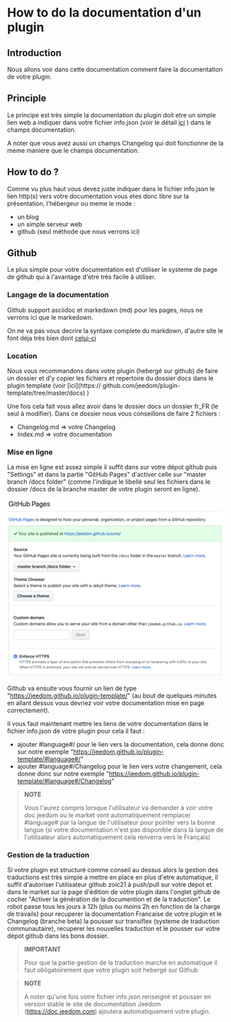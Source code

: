 # How to do la documentation d'un plugin

## Introduction

Nous allons voir dans cette documentation comment faire la documentation de votre plugin.

## Principle

Le principe est très simple la documentation du plugin doit etre un simple lien web a indiquer dans votre fichier info.json (voir le détail [ici](https://jeedom.github.io/documentation/dev/fr_FR/structure_info_json) ) dans le champs documentation.

A noter que vous avez aussi un champs Changelog qui doit fonctionne de la meme maniere que le champs documentation.

## How to do ?

Comme vu plus haut vous devez juste indiquer dans le fichier info.json le lien http(s) vers votre documentation vous etes donc libre sur la présentation, l'hébergeur ou meme le mode : 

- un blog
- un simple serveur web
- github (seul méthode que nous verrons ici)

## Github

Le plus simple pour votre documentation est d'utiliser le systeme de page de github qui à l'avantage d'etre très facile à utiliser.

### Langage de la documentation

Github support asciidoc et markedown (md) pour les pages, nous ne verrons ici que le markedown.

On ne va pas vous decrire la syntaxe complete du markdown, d'autre site le font déja très bien dont [celui-ci](https://guides.github.com/pdfs/markdown-cheatsheet-online.pdf)

### Location

Nous vous recommandons dans votre plugin (hebergé sur github) de faire un dossier et d'y copier les fichiers et repertoire du dossier docs dans le plugin template (voir [ici](https:// github.com/jeedom/plugin-template/tree/master/docs) )

Une fois cela fait vous allez avoir dans le dossier docs un dossier fr_FR (le seul à modifier). Dans ce dossier nous vous conseillons de faire 2 fichiers : 

- Changelog.md => votre Changelog
- Index.md => votre documentation

### Mise en ligne

La mise en ligne est assez simple il suffit dans sur votre dépot github puis "Settings" et dans la partie "GitHub Pages" d'activer celle sur "master branch /docs folder" (comme l'indique le libellé seul les fichiers dans le dossier /docs de la branche master de votre plugin seront en ligne). 

![doc-github](images/tutoDoc.png)

Github va ensuite vous fournir un lien de type "https://jeedom.github.io/plugin-template/" (au bout de quelques minutes en allant dessus vous devriez voir votre documentation mise en page correctement).

Il vous faut maintenant mettre les liens de votre documentation dans le fichier info.json de votre plugin pour cela il faut : 

- ajouter #language#/ pour le lien vers la documentation, cela donne donc sur notre exemple "https://jeedom.github.io/plugin-template/#language#/"
- ajouter #language#/Changelog pour le lien vers votre changement, cela donne donc sur notre exemple "https://jeedom.github.io/plugin-template/#language#/Changelog"

> **NOTE**
>
> Vous l'aurez compris lorsque l'utilisateur va demander à voir votre doc jeedom ou le market vont automatiquement remplacer #language# par la langue de l'utilisateur pour pointer vers la bonne langue (si votre documentation n'est pas disponible dans la langue de l'utilisateur alors automatiquement cela renverra vers le Français)

### Gestion de la traduction

Si votre plugin est structuré comme conseil au dessus alors la gestion des traductions est très simple a mettre en place en plus d'etre automatique, il suffit d'autoriser l'utilisateur github zoic21 à push/pull sur votre dépot et dans le market sur la page d'édition de votre plugin dans l'onglet github de cocher "Activer la génération de la documention et de la traduction". Le robot passe tous les jours à 12h (plus ou moins 2h en fonction de la charge de travails) pour recuperer la documentation Francaise de votre plugin et le Changelog (branche beta) la pousser sur transiflex (systeme de traduction communautaire), recuperer les nouvelles traduction et le pousser sur votre dépot github dans les bons dossier.


> **IMPORTANT**
>
> Pour que la partie gestion de la traduction marche en automatique il faut obligatoirement que votre plugin soit hebergé sur Github

> **NOTE**
>
> A noter qu'une fois votre fichier info.json renseigné et pousser en version stable le site de documentation Jeedom (https://doc.jeedom.com) ajoutera automatiquement votre plugin.
